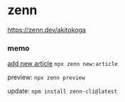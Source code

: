 # zenn

https://zenn.dev/akitokoga

### memo

[add new article](https://zenn.dev/zenn/articles/zenn-cli-guide)
`npx zenn new:article` 



preview:
`npx zenn preview` 

update:
`npm install zenn-cli@latest`
